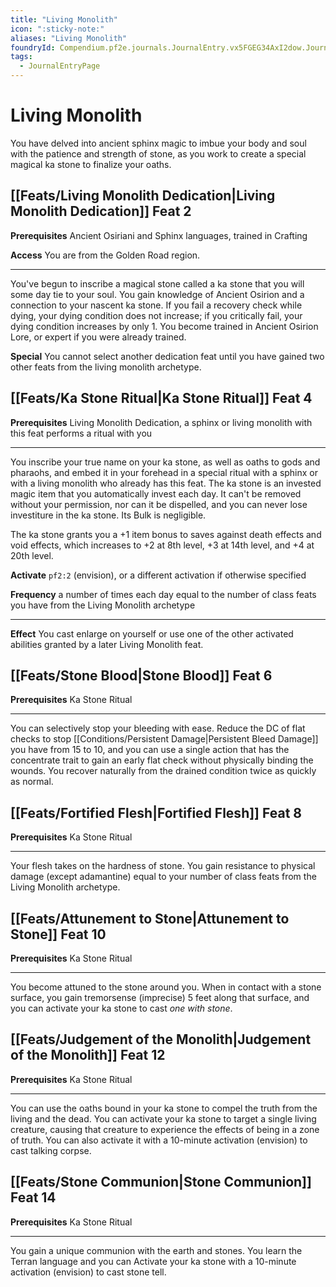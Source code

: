 ```yaml
---
title: "Living Monolith"
icon: ":sticky-note:"
aliases: "Living Monolith"
foundryId: Compendium.pf2e.journals.JournalEntry.vx5FGEG34AxI2dow.JournalEntryPage.PpoPRKuwanrnhd0Y
tags:
  - JournalEntryPage
---
```


# Living Monolith
You have delved into ancient sphinx magic to imbue your body and soul with the patience and strength of stone, as you work to create a special magical ka stone to finalize your oaths.

## [[Feats/Living Monolith Dedication|Living Monolith Dedication]] Feat 2

**Prerequisites** Ancient Osiriani and Sphinx languages, trained in Crafting

**Access** You are from the Golden Road region.

* * *

You've begun to inscribe a magical stone called a ka stone that you will some day tie to your soul. You gain knowledge of Ancient Osirion and a connection to your nascent ka stone. If you fail a recovery check while dying, your dying condition does not increase; if you critically fail, your dying condition increases by only 1. You become trained in Ancient Osirion Lore, or expert if you were already trained.

**Special** You cannot select another dedication feat until you have gained two other feats from the living monolith archetype.

## [[Feats/Ka Stone Ritual|Ka Stone Ritual]] Feat 4

**Prerequisites** Living Monolith Dedication, a sphinx or living monolith with this feat performs a ritual with you

* * *

You inscribe your true name on your ka stone, as well as oaths to gods and pharaohs, and embed it in your forehead in a special ritual with a sphinx or with a living monolith who already has this feat. The ka stone is an invested magic item that you automatically invest each day. It can't be removed without your permission, nor can it be dispelled, and you can never lose investiture in the ka stone. Its Bulk is negligible.

The ka stone grants you a +1 item bonus to saves against death effects and void effects, which increases to +2 at 8th level, +3 at 14th level, and +4 at 20th level.

**Activate** `pf2:2` (envision), or a different activation if otherwise specified

**Frequency** a number of times each day equal to the number of class feats you have from the Living Monolith archetype

* * *

**Effect** You cast enlarge on yourself or use one of the other activated abilities granted by a later Living Monolith feat.

## [[Feats/Stone Blood|Stone Blood]] Feat 6

**Prerequisites** Ka Stone Ritual

* * *

You can selectively stop your bleeding with ease. Reduce the DC of flat checks to stop [[Conditions/Persistent Damage|Persistent Bleed Damage]] you have from 15 to 10, and you can use a single action that has the concentrate trait to gain an early flat check without physically binding the wounds. You recover naturally from the drained condition twice as quickly as normal.

## [[Feats/Fortified Flesh|Fortified Flesh]] Feat 8

**Prerequisites** Ka Stone Ritual

* * *

Your flesh takes on the hardness of stone. You gain resistance to physical damage (except adamantine) equal to your number of class feats from the Living Monolith archetype.

## [[Feats/Attunement to Stone|Attunement to Stone]] Feat 10

**Prerequisites** Ka Stone Ritual

* * *

You become attuned to the stone around you. When in contact with a stone surface, you gain tremorsense (imprecise) 5 feet along that surface, and you can activate your ka stone to cast _one with stone_.

## [[Feats/Judgement of the Monolith|Judgement of the Monolith]] Feat 12

**Prerequisites** Ka Stone Ritual

* * *

You can use the oaths bound in your ka stone to compel the truth from the living and the dead. You can activate your ka stone to target a single living creature, causing that creature to experience the effects of being in a zone of truth. You can also activate it with a 10-minute activation (envision) to cast talking corpse.

## [[Feats/Stone Communion|Stone Communion]] Feat 14

**Prerequisites** Ka Stone Ritual

* * *

You gain a unique communion with the earth and stones. You learn the Terran language and you can Activate your ka stone with a 10-minute activation (envision) to cast stone tell.